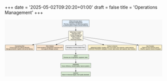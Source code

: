 +++
date = '2025-05-02T09:20:20+01:00'
draft = false
title = 'Operations Management'
+++

<center><img src="/images/operations-management.png" width="1250"/></center></br>
